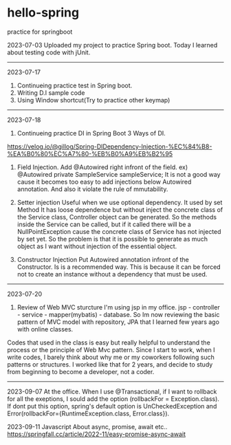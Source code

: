 # hello-spring
practice for springboot

2023-07-03
Uploaded my project to practice Spring boot.
Today I learned about testing code with jUnit.

----------------------------------------------------------------------------------------------------------------------------------------------------------


2023-07-17
1. Continueing practice test in Spring boot.
2. Writing D.I sample code
3. Using Window shortcut(Try to practice other keymap)


----------------------------------------------------------------------------------------------------------------------------------------------------------


2023-07-18
1. Continueing practice DI in Spring Boot
3 Ways of DI.

https://velog.io/@gillog/Spring-DIDependency-Injection-%EC%84%B8-%EA%B0%80%EC%A7%80-%EB%B0%A9%EB%B2%95

1) Field Injection. Add @Autowired right infront of the field. ex) @Autowired private SampleService sampleService;
It is not a good way cause it becomes too easy to add injections below Autowired annotation.
And also it violate the rule of mmutability.

2) Setter injection
Useful when we use optional dependency. It used by set Method
It has loose dependence but without inject the concrete class of the Service class, Controller object can be generated.
So the methods inside the Service can be called, but if it called there will be a NullPointException cause the concrete class of Service has not injected by set yet.
So the problem is that it is possible to generate as much object as I want without injection of the essential object.

3) Constructor Injection
Put Autowired annotation infront of the Constructor.
Is is a recommended way. This is because it can be forced not to create an instance without a dependency that must be used.


----------------------------------------------------------------------------------------------------------------------------------------------------------


2023-07-20
1. Review of Web MVC sturcture
   I'm using jsp in my office. jsp - controller - service - mapper(mybatis) - database. So Im now reviewing the basic pattern of MVC model with repository, JPA that I learned few years ago with online classes.

Codes that used in the class is easy but really helpful to understand the process or the principle of Web Mvc pattern. Since I start to work, when I write codes, I barely think about why me or my coworkers following such patterns or structures. I worked like that for 2 years, and decide to study from beginning to become a developer, not a coder.

----------------------------------------------------------------------------------------------------------------------------------------------------------


2023-09-07
At the office.
When I use @Transactional, if I want to rollback for all the exeptions, I sould add the option (rollbackFor = Exception.class). If dont put this option, spring's default option is UnCheckedException and Error(rollbackFor={RuntimeException.class, Error.class}). 


2023-09-11
Javascript
About async, promise, await etc..
https://springfall.cc/article/2022-11/easy-promise-async-await

